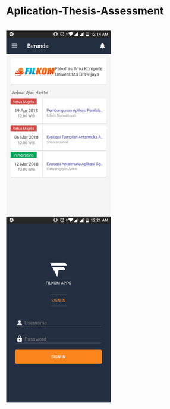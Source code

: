 # Aplication-Thesis-Assessment
<br>
<img align="left" height="500" src="https://github.com/edwinnrw/Aplication-Thesis-Assessment/blob/master/ss/Screenshot_20180427-001407.png" alt="My cool logo"/>
<img align="left" height="500" src="https://github.com/edwinnrw/Aplication-Thesis-Assessment/blob/master/ss/Screenshot_20180427-002121.png" alt="My cool logo"/>

